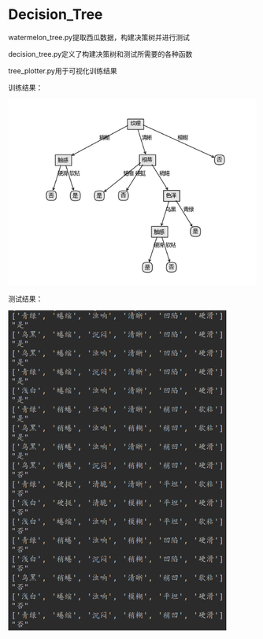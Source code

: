 # Decision_Tree

watermelon_tree.py提取西瓜数据，构建决策树并进行测试

decision_tree.py定义了构建决策树和测试所需要的各种函数

tree_plotter.py用于可视化训练结果

训练结果：

![image](https://github.com/Jojo11111/Decision_Tree/blob/master/tree.png)

测试结果：

![image](https://github.com/Jojo11111/Decision_Tree/blob/master/test.png)
